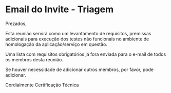 # Email do Invite - Triagem

Prezados,

Esta reunião servirá como um levantamento de requisitos, premissas adicionais para execução dos testes não funcionais no ambiente de homologação da aplicação/serviço em questão.

Uma lista com requisitos obrigatórios já fora enviada para o e-mail de todos os membros desta reunião.

Se houver necessidade de adicionar outros membros, por favor, pode adicionar.

Cordialmente
Certificação Técnica
